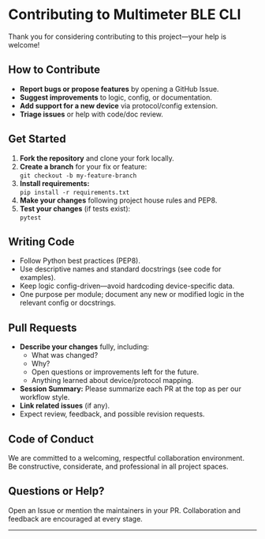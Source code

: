 # Contributing to Multimeter BLE CLI

Thank you for considering contributing to this project—your help is welcome!

## How to Contribute

- **Report bugs or propose features** by opening a GitHub Issue.
- **Suggest improvements** to logic, config, or documentation.
- **Add support for a new device** via protocol/config extension.
- **Triage issues** or help with code/doc review.

## Get Started

1. **Fork the repository** and clone your fork locally.
2. **Create a branch** for your fix or feature:  
   `git checkout -b my-feature-branch`
3. **Install requirements:**  
   `pip install -r requirements.txt`
4. **Make your changes** following project house rules and PEP8.
5. **Test your changes** (if tests exist):  
   `pytest`

## Writing Code

- Follow Python best practices (PEP8).
- Use descriptive names and standard docstrings (see code for examples).
- Keep logic config-driven—avoid hardcoding device-specific data.
- One purpose per module; document any new or modified logic in the relevant config or docstrings.

## Pull Requests

- **Describe your changes** fully, including:
  - What was changed?
  - Why?
  - Open questions or improvements left for the future.
  - Anything learned about device/protocol mapping.
- **Session Summary:** Please summarize each PR at the top as per our workflow style.
- **Link related issues** (if any).
- Expect review, feedback, and possible revision requests.

## Code of Conduct

We are committed to a welcoming, respectful collaboration environment.  
Be constructive, considerate, and professional in all project spaces.

## Questions or Help?

Open an Issue or mention the maintainers in your PR. Collaboration and feedback are encouraged at every stage.

---
